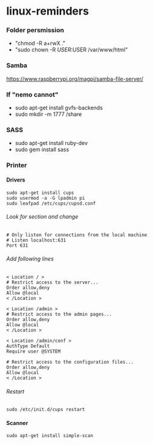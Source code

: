 # linux-reminders
### Folder persmission
- "chmod -R a+rwX ." <br>
- "sudo chown -R $USER:$USER /var/www/html"<br>
### Samba
https://www.raspberrypi.org/magpi/samba-file-server/
### If "nemo cannot"
- sudo apt-get install gvfs-backends<br>
- sudo mkdir -m 1777 /share
### SASS
- sudo apt-get install ruby-dev
- sudo gem install sass
### Printer
#### Drivers
```
sudo apt-get install cups
sudo usermod -a -G lpadmin pi
sudo leafpad /etc/cups/cupsd.conf
```
###### Look for section and change
```
# Only listen for connections from the local machine
# Listen localhost:631
Port 631
```
###### Add following lines
```
< Location / >
# Restrict access to the server...
Order allow,deny
Allow @local
< /Location >

< Location /admin >
# Restrict access to the admin pages...
Order allow,deny
Allow @local
< /Location >

< Location /admin/conf >
AuthType Default
Require user @SYSTEM

# Restrict access to the configuration files...
Order allow,deny
Allow @local
< /Location >
```
###### Restart
`
sudo /etc/init.d/cups restart
`
#### Scanner
`sudo apt-get install simple-scan`
